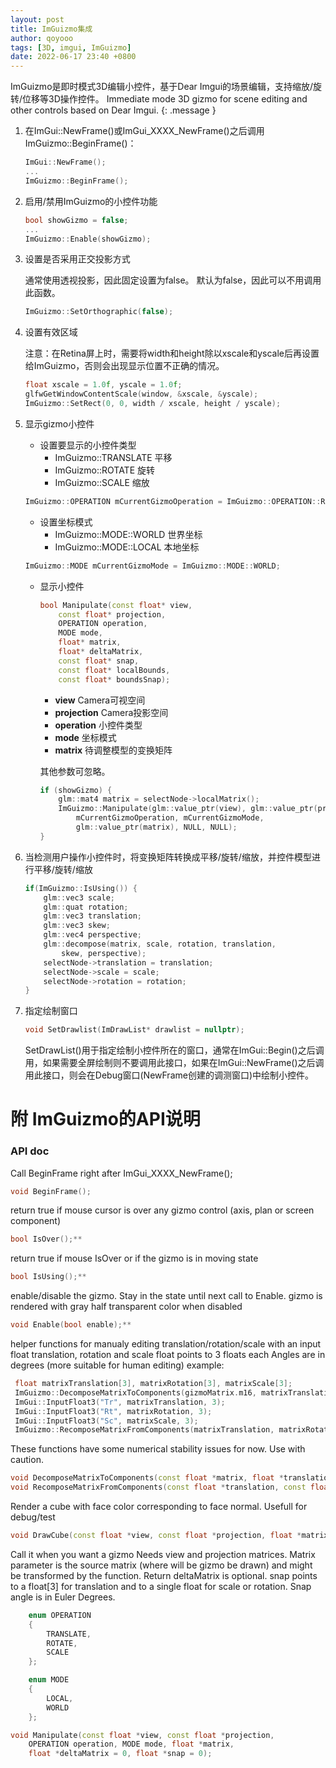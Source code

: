 ```yaml
---
layout: post
title: ImGuizmo集成
author: qoyooo
tags: [3D, imgui, ImGuizmo]
date: 2022-06-17 23:40 +0800
---
```

ImGuizmo是即时模式3D编辑小控件，基于Dear Imgui的场景编辑，支持缩放/旋转/位移等3D操作控件。
Immediate mode 3D gizmo for scene editing and other controls based on Dear Imgui.
{: .message }

1. 在ImGui::NewFrame()或ImGui_XXXX_NewFrame()之后调用ImGuizmo::BeginFrame()：
    ```C++
    ImGui::NewFrame();
    ...
    ImGuizmo::BeginFrame();
    ```

2. 启用/禁用ImGuizmo的小控件功能
    ```C++
    bool showGizmo = false;
    ...
    ImGuizmo::Enable(showGizmo);
    ```

3. 设置是否采用正交投影方式

   通常使用透视投影，因此固定设置为false。
   默认为false，因此可以不用调用此函数。
    ```C++
    ImGuizmo::SetOrthographic(false);
    ```

4. 设置有效区域

   注意：在Retina屏上时，需要将width和height除以xscale和yscale后再设置给ImGuizmo，否则会出现显示位置不正确的情况。
    ```C++
    float xscale = 1.0f, yscale = 1.0f;
    glfwGetWindowContentScale(window, &xscale, &yscale);
    ImGuizmo::SetRect(0, 0, width / xscale, height / yscale);
    ```

5. 显示gizmo小控件

   * 设置要显示的小控件类型
     * ImGuizmo::TRANSLATE  平移
     * ImGuizmo::ROTATE     旋转
     * ImGuizmo::SCALE      缩放
    ```C++
    ImGuizmo::OPERATION mCurrentGizmoOperation = ImGuizmo::OPERATION::ROTATE;
    ```

   * 设置坐标模式
     * ImGuizmo::MODE::WORLD  世界坐标
     * ImGuizmo::MODE::LOCAL  本地坐标
    ```C++
    ImGuizmo::MODE mCurrentGizmoMode = ImGuizmo::MODE::WORLD;
    ```

   * 显示小控件
        ```C++
        bool Manipulate(const float* view,
            const float* projection,
            OPERATION operation,
            MODE mode, 
            float* matrix,
            float* deltaMatrix,
            const float* snap,
            const float* localBounds,
            const float* boundsSnap);
        ```
        * **view**          Camera可视空间
        * **projection**    Camera投影空间
        * **operation**     小控件类型
        * **mode**          坐标模式
        * **matrix**        待调整模型的变换矩阵

        其他参数可忽略。
        ```C++
        if (showGizmo) {
            glm::mat4 matrix = selectNode->localMatrix();
            ImGuizmo::Manipulate(glm::value_ptr(view), glm::value_ptr(proj),
                mCurrentGizmoOperation, mCurrentGizmoMode,
                glm::value_ptr(matrix), NULL, NULL);
        }
        ```

6. 当检测用户操作小控件时，将变换矩阵转换成平移/旋转/缩放，并控件模型进行平移/旋转/缩放
   
    ```C++
    if(ImGuizmo::IsUsing()) {
        glm::vec3 scale;
        glm::quat rotation;
        glm::vec3 translation;
        glm::vec3 skew;
        glm::vec4 perspective;
        glm::decompose(matrix, scale, rotation, translation,
            skew, perspective);
        selectNode->translation = translation;
        selectNode->scale = scale;
        selectNode->rotation = rotation;
    }
    ```

7. 指定绘制窗口

    ```C++
    void SetDrawlist(ImDrawList* drawlist = nullptr);
    ```

   SetDrawList()用于指定绘制小控件所在的窗口，通常在ImGui::Begin()之后调用，如果需要全屏绘制则不要调用此接口，如果在ImGui::NewFrame()之后调用此接口，则会在Debug窗口(NewFrame创建的调测窗口)中绘制小控件。


# **附** ImGuizmo的API说明

### API doc

Call BeginFrame right after ImGui_XXXX_NewFrame();

```C++
void BeginFrame();
```

return true if mouse cursor is over any gizmo control (axis, plan or screen component)

```C++
bool IsOver();**
```

return true if mouse IsOver or if the gizmo is in moving state

```C++
bool IsUsing();**
```

enable/disable the gizmo. Stay in the state until next call to Enable. gizmo is rendered with gray half transparent color when disabled

```C++
void Enable(bool enable);**
```

helper functions for manualy editing translation/rotation/scale with an input float translation, rotation and scale float points to 3 floats each Angles are in degrees (more suitable for human editing)
example:

```C++
 float matrixTranslation[3], matrixRotation[3], matrixScale[3];
 ImGuizmo::DecomposeMatrixToComponents(gizmoMatrix.m16, matrixTranslation, matrixRotation, matrixScale);
 ImGui::InputFloat3("Tr", matrixTranslation, 3);
 ImGui::InputFloat3("Rt", matrixRotation, 3);
 ImGui::InputFloat3("Sc", matrixScale, 3);
 ImGuizmo::RecomposeMatrixFromComponents(matrixTranslation, matrixRotation, matrixScale, gizmoMatrix.m16);
```

These functions have some numerical stability issues for now. Use with caution.

```C++
void DecomposeMatrixToComponents(const float *matrix, float *translation, float *rotation, float *scale);
void RecomposeMatrixFromComponents(const float *translation, const float *rotation, const float *scale, float *matrix);
```

Render a cube with face color corresponding to face normal. Usefull for debug/test

```C++
void DrawCube(const float *view, const float *projection, float *matrix);**
```

Call it when you want a gizmo
Needs view and projection matrices.
Matrix parameter is the source matrix (where will be gizmo be drawn) and might be transformed by the function. Return deltaMatrix is optional. snap points to a float[3] for translation and to a single float for scale or rotation. Snap angle is in Euler Degrees.

```C++
    enum OPERATION
    {
        TRANSLATE,
        ROTATE,
        SCALE
    };

    enum MODE
    {
        LOCAL,
        WORLD
    };

void Manipulate(const float *view, const float *projection,
    OPERATION operation, MODE mode, float *matrix,
    float *deltaMatrix = 0, float *snap = 0);
```